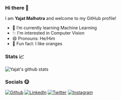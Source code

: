 ### Hi there 👋
I am **Yajat Malhotra** and welcome to my GitHub profile!
- 🌱 I’m currently learning Machine Learning
- ✨ I'm interested in Computer Vision
- 😄 Pronouns: He/Him
- 🍊 Fun fact: I like oranges

### Stats 📈

![Yajat's github stats](https://github-readme-stats.vercel.app/api?username=iamyajat&bg_color=30,0F2027,2C5364&title_color=fff&text_color=fff)
  
### Socials 😋
<a href="https://www.iamyajat.co/" target="_blank"><img alt="Github" src="https://img.shields.io/badge/-Website-brightgreen?style=for-the-badge&logo=appveyor&logoColor=white&color=999900&logo=data:null" /></a>
<a href="https://linkedin.com/in/iamyajat" target="_blank"><img alt="LinkedIn" src="https://img.shields.io/badge/linkedin-%230077B5.svg?&style=for-the-badge&logo=linkedin&logoColor=white" /></a>
<a href="https://twitter.com/iamyajat" target="_blank"><img alt="Twitter" src="https://img.shields.io/badge/twitter-%231DA1F2.svg?&style=for-the-badge&logo=twitter&logoColor=white" /></a>
<a href="https://instagram.com/iamyajat" target="_blank"><img alt="Instagram" src="https://img.shields.io/badge/instagram-%FF69B4.svg?&style=for-the-badge&logo=instagram&logoColor=white&color=cd486b" /></a>
